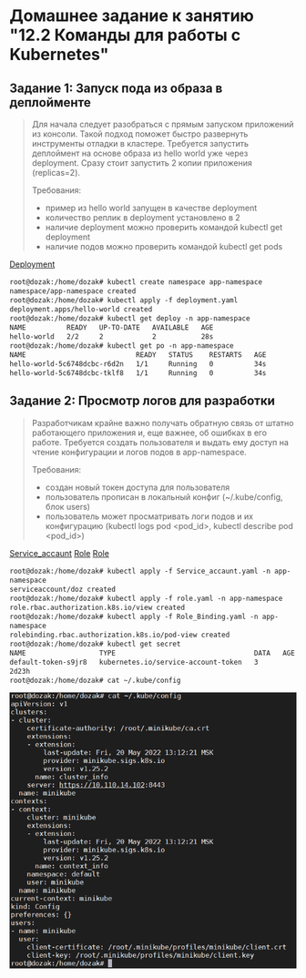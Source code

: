 # Домашнее задание к занятию "12.2 Команды для работы с Kubernetes"
## Задание 1: Запуск пода из образа в деплойменте
>Для начала следует разобраться с прямым запуском приложений из консоли. Такой подход поможет быстро развернуть инструменты отладки в кластере. Требуется запустить деплоймент на основе образа из hello world уже через deployment. Сразу стоит запустить 2 копии приложения (replicas=2).
>
>Требования:
> * пример из hello world запущен в качестве deployment
> * количество реплик в deployment установлено в 2
> * наличие deployment можно проверить командой kubectl get deployment
> * наличие подов можно проверить командой kubectl get pods

[Deployment](files/12.4/deployment.yaml)
```
root@dozak:/home/dozak# kubectl create namespace app-namespace
namespace/app-namespace created
root@dozak:/home/dozak# kubectl apply -f deployment.yaml
deployment.apps/hello-world created
root@dozak:/home/dozak# kubectl get deploy -n app-namespace
NAME          READY   UP-TO-DATE   AVAILABLE   AGE
hello-world   2/2     2            2           28s
root@dozak:/home/dozak# kubectl get po -n app-namespace
NAME                           READY   STATUS    RESTARTS   AGE
hello-world-5c6748dcbc-r6d2n   1/1     Running   0          34s
hello-world-5c6748dcbc-tklf8   1/1     Running   0          34s
```
## Задание 2: Просмотр логов для разработки
>Разработчикам крайне важно получать обратную связь от штатно работающего приложения и, еще важнее, об ошибках в его работе. Требуется создать пользователя и выдать ему доступ на чтение конфигурации и логов подов в app-namespace.
>
>Требования:
> * создан новый токен доступа для пользователя
> * пользователь прописан в локальный конфиг (~/.kube/config, блок users)
> * пользователь может просматривать логи подов и их конфигурацию (kubectl logs pod <pod_id>, kubectl describe pod <pod_id>)

[Service_accaunt](files/12.4/Service_accaunt.yaml)
[Role](files/12.4/role.yaml)
[Role](files/12.4/Role_Binding.yaml)

```
root@dozak:/home/dozak# kubectl apply -f Service_accaunt.yaml -n app-namespace
serviceaccount/doz created
root@dozak:/home/dozak# kubectl apply -f role.yaml -n app-namespace
role.rbac.authorization.k8s.io/view created
root@dozak:/home/dozak# kubectl apply -f Role_Binding.yaml -n app-namespace
rolebinding.rbac.authorization.k8s.io/pod-view created
root@dozak:/home/dozak# kubectl get secret
NAME                  TYPE                                  DATA   AGE
default-token-s9jr8   kubernetes.io/service-account-token   3      2d23h
root@dozak:/home/dozak# cat ~/.kube/config
```
![Config](Pictures/12.2_kube_config.png)

